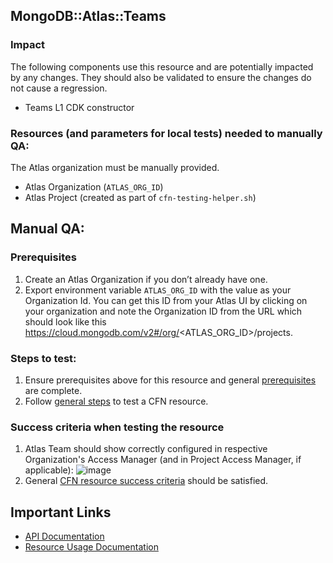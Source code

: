 ## MongoDB::Atlas::Teams

### Impact 
The following components use this resource and are potentially impacted by any changes.
They should also be validated to ensure the changes do not cause a regression.
 
- Teams L1 CDK constructor

### Resources (and parameters for local tests) needed to manually QA:
The Atlas organization must be manually provided.
- Atlas Organization (`ATLAS_ORG_ID`)
- Atlas Project (created as part of `cfn-testing-helper.sh`)

## Manual QA:

### Prerequisites
1. Create an Atlas Organization if you don’t already have one.
2. Export environment variable `ATLAS_ORG_ID` with the value as your Organization Id.
   You can get this ID from your Atlas UI by clicking on your organization and note the Organization ID from the URL
   which should look like this https://cloud.mongodb.com/v2#/org/<ATLAS_ORG_ID>/projects.

### Steps to test:
1. Ensure prerequisites above for this resource and general [prerequisites](/TESTING.md.md#prerequisites) are complete.
2. Follow [general steps](/TESTING.md.md#steps) to test a CFN resource.

### Success criteria when testing the resource
1. Atlas Team should show correctly configured in respective Organization's Access Manager (and in Project Access Manager, if applicable):
   ![image](https://user-images.githubusercontent.com/122359335/227534552-a338f068-2e60-4179-91cd-7a634a2dc9b3.png)
2. General [CFN resource success criteria](/TESTING.md.md#success-criteria-when-testing-the-resource) should be satisfied.

## Important Links
- [API Documentation](https://www.mongodb.com/docs/atlas/reference/api-resources-spec/#tag/Teams)
- [Resource Usage Documentation](https://www.mongodb.com/docs/atlas/access/manage-teams-in-orgs/)
